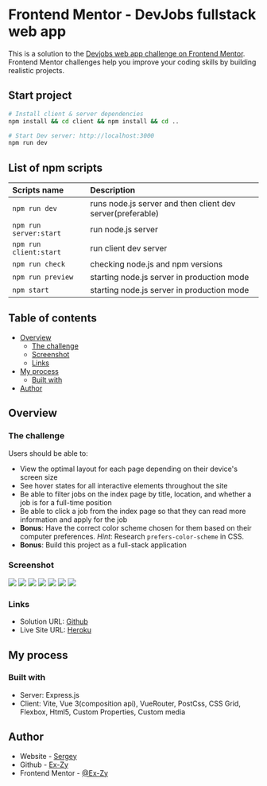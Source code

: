 # Frontend Mentor - DevJobs fullstack web app

This is a solution to the [Devjobs web app challenge on Frontend Mentor](https://www.frontendmentor.io/challenges/devjobs-web-app-HuvC_LP4l). Frontend Mentor challenges help you improve your coding skills by building realistic projects.

## Start project

```bash
# Install client & server dependencies
npm install && cd client && npm install && cd ..

# Start Dev server: http://localhost:3000
npm run dev
```

## List of npm scripts

Scripts name          | Description                                                      
:------------------|:----------------------------------
`npm run dev`           | runs node.js server and then client dev server(preferable)
`npm run server:start`  | run node.js server
`npm run client:start`  | run client dev server
`npm run check`         | checking node.js and npm versions
`npm run preview`       | starting node.js server in production mode
`npm start`             | starting node.js server in production mode

## Table of contents

  - [Overview](#overview)
    - [The challenge](#the-challenge)
    - [Screenshot](#screenshot)
    - [Links](#links)
  - [My process](#my-process)
    - [Built with](#built-with)
  - [Author](#author)

## Overview

### The challenge

Users should be able to:

- View the optimal layout for each page depending on their device's screen size
- See hover states for all interactive elements throughout the site
- Be able to filter jobs on the index page by title, location, and whether a job is for a full-time position
- Be able to click a job from the index page so that they can read more information and apply for the job
- **Bonus**: Have the correct color scheme chosen for them based on their computer preferences. _Hint_: Research `prefers-color-scheme` in CSS.
- **Bonus**: Build this project as a full-stack application

### Screenshot

![](./client/src/assets/screenshots/light.png)
![](./client/src/assets/screenshots/dark.png)
![](./client/src/assets/screenshots/job-light.png)
![](./client/src/assets/screenshots/job-dark.png)
![](./client/src/assets/screenshots/mobile-dark.png)
![](./client/src/assets/screenshots/mobile-light.png)
![](./client/src/assets/screenshots/mobile-filter.png)

### Links

- Solution URL: [Github](https://github.com/Ex-Zy/devjobs)
- Live Site URL: [Heroku](https://devjobs-v.herokuapp.com/)

## My process

### Built with

- Server: Express.js
- Client: Vite, Vue 3(composition api), VueRouter, PostCss, CSS Grid, Flexbox, Html5, Custom Properties, Custom media

## Author

- Website - [Sergey](https://nagornykh.me/)
- Github - [Ex-Zy](https://github.com/Ex-Zy)
- Frontend Mentor - [@Ex-Zy](https://www.frontendmentor.io/profile/Ex-Zy)